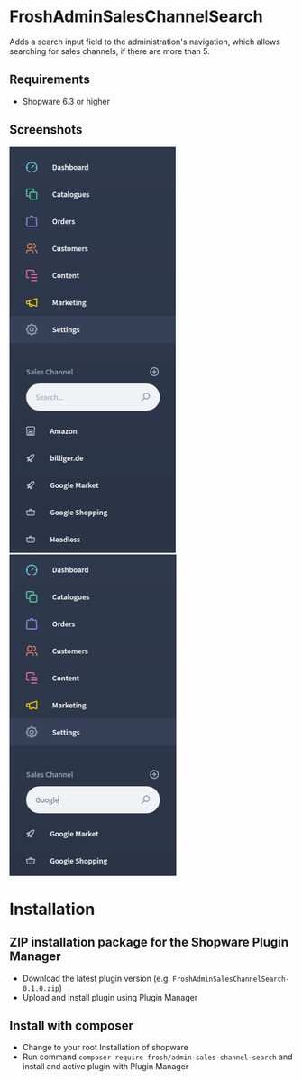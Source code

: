# FroshAdminSalesChannelSearch

Adds a search input field to the administration's navigation, which allows searching for sales channels, if there are more than 5.

## Requirements

- Shopware 6.3 or higher

## Screenshots

![Screenshot 1](docs/img/screenshot-1.png) ![Screenshot 2](docs/img/screenshot-2.png)

# Installation

## ZIP installation package for the Shopware Plugin Manager

* Download the latest plugin version (e.g. `FroshAdminSalesChannelSearch-0.1.0.zip`)
* Upload and install plugin using Plugin Manager

## Install with composer

* Change to your root Installation of shopware
* Run command `composer require frosh/admin-sales-channel-search` and install and active plugin with Plugin Manager 
